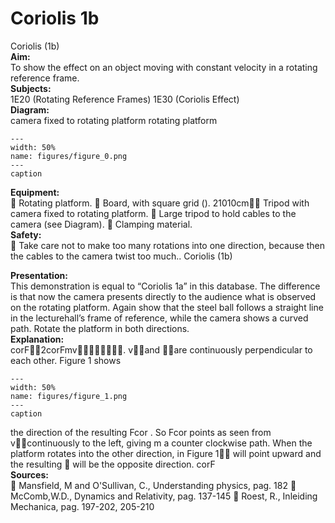 # Coriolis  1b  
 Coriolis (1b)   
<b> Aim: </b>  
 To show the effect on an object moving with constant velocity in a rotating reference frame.    
<b> Subjects: </b>  
 1E20 (Rotating Reference Frames) 1E30 (Coriolis Effect)   
<b> Diagram: </b>  
 camera fixed to rotating platform rotating platform   
```{figure} figures/figure_0.png  
---  
width: 50%  
name: figures/figure_0.png  
---  
caption  
``` 
     
<b> Equipment: </b>  
  Rotating platform.  Board, with square grid (). 21010cm Tripod with camera fixed to rotating platform.  Large tripod to hold cables to the camera (see Diagram).  Clamping material.   
<b> Safety: </b>  
  Take care not to make too many rotations into one direction, because then the cables to the camera twist too much.. Coriolis (1b)
    
<b> Presentation: </b>  
 This demonstration is equal to “Coriolis 1a” in this database. The difference is that now the camera presents directly to the audience what is observed on the rotating platform. Again show that the steel ball follows a straight line in the lecturehall’s frame of reference, while the camera shows a curved path. Rotate the platform in both directions.   
<b> Explanation: </b>  
 corF2corFmv. vand are continuously perpendicular to each other. Figure 1 shows   
```{figure} figures/figure_1.png  
---  
width: 50%  
name: figures/figure_1.png  
---  
caption  
``` 
 the direction of the resulting Fcor . So Fcor points as seen from vcontinuously to the left, giving m  a counter clockwise path. When the platform rotates into the other direction, in Figure 1 will point upward and the resulting  will be the opposite direction. corF   
<b> Sources: </b>  
  Mansfield, M and O'Sullivan, C., Understanding physics, pag. 182  McComb,W.D., Dynamics and Relativity, pag. 137-145  Roest, R., Inleiding Mechanica, pag. 197-202, 205-210  